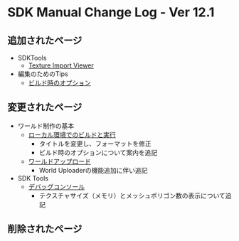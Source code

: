 # SDK Manual Change Log - Ver 12.1

## 追加されたページ

- SDKTools
  - [Texture Import Viewer](https://vrhikky.github.io/VketCloudSDK_Documents/12.1/ja/SDKTools/TextureImportViewer.html)
- 編集のためのTips
  - [ビルド時のオプション](https://vrhikky.github.io/VketCloudSDK_Documents/12.1/ja/WorldEditingTips/BuildOptions.html)

## 変更されたページ

- ワールド制作の基本
  - [ローカル環境でのビルドと実行](https://vrhikky.github.io/VketCloudSDK_Documents/12.1/ja/FirstStep/BuildAndRun.html)
    - タイトルを変更し、フォーマットを修正
    - ビルド時のオプションについて案内を追記
  - [ワールドアップロード](https://vrhikky.github.io/VketCloudSDK_Documents/12.1/ja/FirstStep/WorldUpload.html)
    - World Uploaderの機能追加に伴い追記
- SDK Tools
  - [デバッグコンソール](https://vrhikky.github.io/VketCloudSDK_Documents/12.1/ja/debugconsole/debugconsole.html)
    - テクスチャサイズ（メモリ）とメッシュポリゴン数の表示について追記

## 削除されたページ
